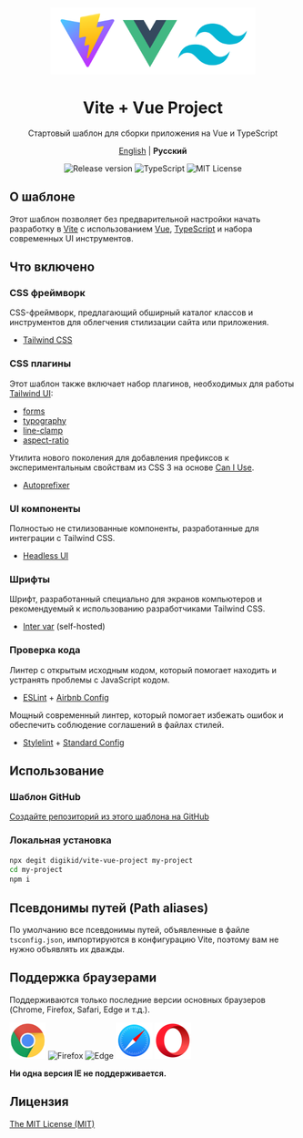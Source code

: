 <div align="center">
  <img alt="Vite + Vue Project" src="https://github.com/digikid/vite-vue-project/raw/main/public/images/logo.png" height="117" />
  <h1>Vite + Vue Project</h1>
  <p>Стартовый шаблон для сборки приложения на Vue и TypeScript</p>
  <p>
    <a href="https://github.com/digikid/vite-vue-project/blob/main/README.md">English</a> | <b>Русский</b></p>
  <img src="https://img.shields.io/github/release/digikid/vite-vue-project.svg?style=flat-square&logo=appveyor" alt="Release version">
  <img src="https://img.shields.io/github/languages/top/digikid/vite-vue-project.svg?style=flat-square&logo=appveyor" alt="TypeScript">
  <img src="https://img.shields.io/github/license/digikid/vite-vue-project.svg?style=flat-square&logo=appveyor" alt="MIT License">
</div>

## О шаблоне

Этот шаблон позволяет без предварительной настройки начать разработку в [Vite]( https://vitejs.dev/) с использованием [Vue](https://vuejs.org/), [TypeScript](https://www.typescriptlang.org/) и набора современных UI инструментов.

## Что включено

### CSS фреймворк

CSS-фреймворк, предлагающий обширный каталог классов и инструментов для облегчения стилизации сайта или приложения.

- [Tailwind CSS](https://tailwindcss.com/)

### CSS плагины

Этот шаблон также включает набор плагинов, необходимых для работы [Tailwind UI](https://tailwindui.com/):

- [forms](https://github.com/tailwindlabs/tailwindcss-forms)
- [typography](https://github.com/tailwindlabs/tailwindcss-typography)
- [line-clamp](https://github.com/tailwindlabs/tailwindcss-line-clamp)
- [aspect-ratio](https://github.com/tailwindlabs/tailwindcss-aspect-ratio)

Утилита нового поколения для добавления префиксов к экспериментальным свойствам из CSS 3 на основе [Can I Use](https://caniuse.com/).

- [Autoprefixer](https://github.com/postcss/autoprefixer)

### UI компоненты

Полностью не стилизованные компоненты, разработанные для интеграции с Tailwind CSS.

- [Headless UI](https://headlessui.com/)

### Шрифты

Шрифт, разработанный специально для экранов компьютеров и рекомендуемый к использованию разработчиками Tailwind CSS.

- [Inter var](https://github.com/rsms/inter) (self-hosted)

### Проверка кода

Линтер с открытым исходным кодом, который помогает находить и устранять проблемы с JavaScript кодом.

- [ESLint](https://eslint.org/) + [Airbnb Config](https://github.com/airbnb/javascript)

Мощный современный линтер, который помогает избежать ошибок и обеспечить соблюдение соглашений в файлах стилей.

- [Stylelint](https://stylelint.io/) + [Standard Config](https://github.com/stylelint/stylelint-config-standard)

## Использование

### Шаблон GitHub

[Создайте репозиторий из этого шаблона на GitHub](https://github.com/digikid/vite-vue-project/generate)

### Локальная установка

```sh
npx degit digikid/vite-vue-project my-project
cd my-project
npm i
```

## Псевдонимы путей (Path aliases)

По умолчанию все псевдонимы путей, объявленные в файле `tsconfig.json`, импортируются в конфигурацию Vite, поэтому вам не нужно объявлять их дважды.

## Поддержка браузерами

Поддерживаются только последние версии основных браузеров (Chrome, Firefox, Safari, Edge и т.д.).

<img src="https://github.com/digikid/vite-vue-project/raw/main/public/images/chrome.svg" width="64" height="64" alt="Chrome"> <img src="https://github.com/digikid/vite-vue-project/raw/main/public/images/firefox.svg" width="64" height="64" alt="Firefox"> <img src="https://github.com/digikid/vite-vue-project/raw/main/public/images/edge.svg" width="64" height="64" alt="Edge"> <img src="https://github.com/digikid/vite-vue-project/raw/main/public/images/safari.svg" width="64" height="64" alt="Safari"> <img src="https://github.com/digikid/vite-vue-project/raw/main/public/images/opera.svg" width="64" height="64" alt="Opera">

**Ни одна версия IE не поддерживается.**

## Лицензия

[The MIT License (MIT)](LICENSE)
